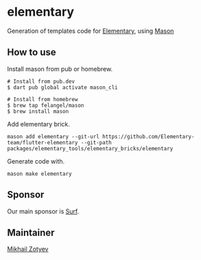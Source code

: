 # elementary

Generation of templates code for [Elementary](https://github.com/Elementary-team/flutter-elementary), using [Mason](https://github.com/felangel/mason)

## How to use

Install mason from pub or homebrew.
```
# Install from pub.dev
$ dart pub global activate mason_cli

# Install from homebrew
$ brew tap felangel/mason
$ brew install mason
```

Add elementary brick.
```
mason add elementary --git-url https://github.com/Elementary-team/flutter-elementary --git-path packages/elementary_tools/elementary_bricks/elementary
```

Generate code with.
```
mason make elementary
```

## Sponsor

Our main sponsor is [Surf](https://surf.ru/).

## Maintainer

[Mikhail Zotyev](https://github.com/MbIXjkee)
